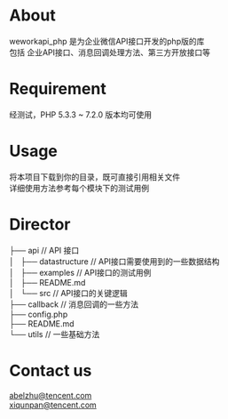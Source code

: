 # About
weworkapi_php 是为企业微信API接口开发的php版的库  
包括 企业API接口、消息回调处理方法、第三方开放接口等  

# Requirement
经测试，PHP 5.3.3 ~ 7.2.0 版本均可使用

# Usage
将本项目下载到你的目录，既可直接引用相关文件  
详细使用方法参考每个模块下的测试用例

# Director 

├── api // API 接口  
│   ├── datastructure // API接口需要使用到的一些数据结构  
│   ├── examples // API接口的测试用例  
│   ├── README.md  
│   └── src // API接口的关键逻辑  
├── callback // 消息回调的一些方法  
├── config.php   
├── README.md  
└── utils // 一些基础方法  

# Contact us
abelzhu@tencent.com  
xiqunpan@tencent.com  
